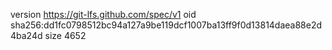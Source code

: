 version https://git-lfs.github.com/spec/v1
oid sha256:dd1fc0798512bc94a127a9be119dcf1007ba13ff9f0d13814daea88e2d4ba24d
size 4652
